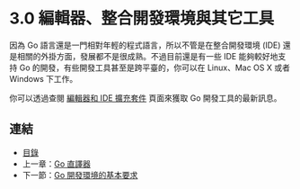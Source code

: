 # 3.0 編輯器、整合開發環境與其它工具

因為 Go 語言還是一門相對年輕的程式語言，所以不管是在整合開發環境 (IDE) 還是相關的外掛方面，發展都不是很成熟。不過目前還是有一些 IDE 能夠較好地支持 Go 的開發，有些開發工具甚至是跨平臺的，你可以在 Linux、Mac OS X 或者 Windows 下工作。

你可以透過查閱 [編輯器和 IDE 擴充套件](http://go-lang.cat-v.org/text-editors/) 頁面來獲取 Go 開發工具的最新訊息。

## 連結

- [目錄](directory.md)
- 上一章：[Go 直譯器](02.8.md)
- 下一節：[Go 開發環境的基本要求](03.1.md)

